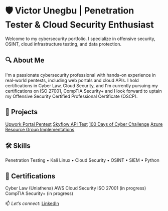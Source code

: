 # 🛡 Victor Unegbu | Penetration Tester & Cloud Security Enthusiast

Welcome to my cybersecurity portfolio. I specialize in offensive security, OSINT, cloud infrastructure testing, and data protection.

## 🔍 About Me
I'm a passionate cybersecurity professional with hands-on experience in real-world pentests, including web portals and cloud APIs. I hold certifications in Cyber Law, Cloud Security, and I'm currently pursuing my certifications on ISO 27001, CompTIA Security+ and I look forward to uptain my Offensive Security Certified Professional Certificate (OSCP).

## 💼 Projects
[Upwork Portal Pentest](https://github.com/victor-un/upwork-pentest)
[Skyflow API Test](https://github.com/victor-un/skyflow-api-testing)
[100 Days of Cyber Challenge](https://github.com/victor-un/100-days-cyber-challenge)
[Azure Resource Group Implementations](https://github.com/victor-un/rg-vn-svn-bastion-vm)

## 🛠 Skills
Penetration Testing • Kali Linux • Cloud Security • OSINT • SIEM • Python

## 📜 Certifications
Cyber Law (Uniathena)
AWS Cloud Security
ISO 27001 (in progress)
CompTIA Security+ (in progress)

📫 *Let’s connect*: [LinkedIn](https://linkedin.com/in/victor-un)
